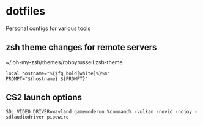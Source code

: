 # dotfiles
Personal configs for various tools

## zsh theme changes for remote servers

~/.oh-my-zsh/themes/robbyrussell.zsh-theme

```
local hostname="%{$fg_bold[white]%}%m"
PROMPT="${hostname} ${PROMPT}"
```

## CS2 launch options
```
SDL_VIDEO_DRIVER=wayland gamemoderun %command% -vulkan -novid -nojoy -sdlaudiodriver pipewire
```
